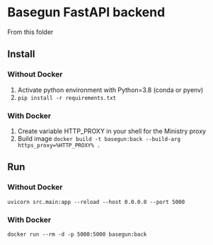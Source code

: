 # Basegun FastAPI backend

From this folder

## Install

### Without Docker
1. Activate python environment with Python=3.8 (conda or pyenv)
2. `pip install -r requirements.txt`

### With Docker
1. Create variable HTTP_PROXY in your shell for the Ministry proxy
2. Build image `docker build -t basegun:back --build-arg https_proxy=%HTTP_PROXY% .`


## Run
### Without Docker
`uvicorn src.main:app --reload --host 0.0.0.0 --port 5000`

### With Docker
`docker run --rm -d -p 5000:5000 basegun:back`